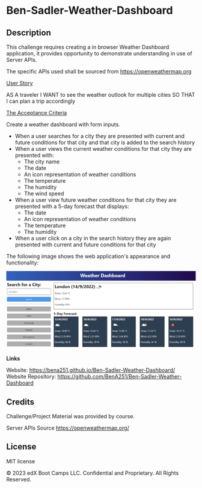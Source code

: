 # Ben-Sadler-Weather-Dashboard

## Description 

This challenge requires creating a in browser Weather Dashboard application, it provides opportunity to demonstrate understanding in use of Server APIs.

The specific APIs used shall be sourced from https://openweathermap.org

<ins>User Story</ins> <br>

AS A traveler
I WANT to see the weather outlook for multiple cities
SO THAT I can plan a trip accordingly

<ins>The Acceptance Criteria </ins> <br>

Create a weather dashboard with form inputs.
  - When a user searches for a city they are presented with current and future conditions for that city and that city is added to the search history
  - When a user views the current weather conditions for that city they are presented with:
    - The city name
    - The date
    - An icon representation of weather conditions
    - The temperature
    - The humidity
    - The wind speed
  - When a user view future weather conditions for that city they are presented with a 5-day forecast that displays:
    - The date
    - An icon representation of weather conditions
    - The temperature
    - The humidity
  - When a user click on a city in the search history they are again presented with current and future conditions for that city

The following image shows the web application's appearance and functionality:

![](./images/10-server-side-apis-challenge-demo.png)


<strong>Links</strong>

Website: https://bena251.github.io/Ben-Sadler-Weather-Dashboard/ <br>
Website Repository: https://github.com/BenA251/Ben-Sadler-Weather-Dashboard


## Credits

Challenge/Project Material was provided by course. 

Server APIs Source https://openweathermap.org/

## License

MIT license




© 2023 edX Boot Camps LLC. Confidential and Proprietary. All Rights Reserved.
